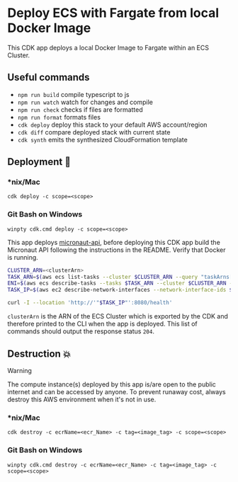 # Deploy ECS with Fargate from local Docker Image

This CDK app deploys a local Docker Image to Fargate within an ECS Cluster.

## Useful commands

- `npm run build` compile typescript to js
- `npm run watch` watch for changes and compile
- `npm run check` checks if files are formatted
- `npm run format` formats files
- `cdk deploy` deploy this stack to your default AWS account/region
- `cdk diff` compare deployed stack with current state
- `cdk synth` emits the synthesized CloudFormation template

## Deployment :rocket:

### \*nix/Mac

`cdk deploy -c scope=<scope>`

### Git Bash on Windows

`winpty cdk.cmd deploy -c scope=<scope>`

This app deploys [micronaut-api](../api/README.md), before deploying this CDK app build the Micronaut API following the instructions in the README. Verify that Docker is running.

```Bash
CLUSTER_ARN=<clusterArn>
TASK_ARN=$(aws ecs list-tasks --cluster $CLUSTER_ARN --query "taskArns[0]" --output text)
ENI=$(aws ecs describe-tasks --tasks $TASK_ARN --cluster $CLUSTER_ARN --query "tasks[0].attachments[0].details[1].value" --output text)
TASK_IP=$(aws ec2 describe-network-interfaces --network-interface-ids $ENI --query 'NetworkInterfaces[0].Association.PublicIp' --output text)

curl -I --location 'http://'"$TASK_IP"':8080/health'
```

`clusterArn` is the ARN of the ECS Cluster which is exported by the CDK and therefore printed to the CLI when the app is deployed. This list of commands should output the response status `204`.

## Destruction :boom:

> [!WARNING]
> The compute instance(s) deployed by this app is/are open to the public internet and can be accessed by anyone. To prevent runaway cost, always destroy this AWS environment when it's not in use.

### \*nix/Mac

`cdk destroy -c ecrName=<ecr_Name> -c tag=<image_tag> -c scope=<scope>`

### Git Bash on Windows

`winpty cdk.cmd destroy -c ecrName=<ecr_Name> -c tag=<image_tag> -c scope=<scope>`
